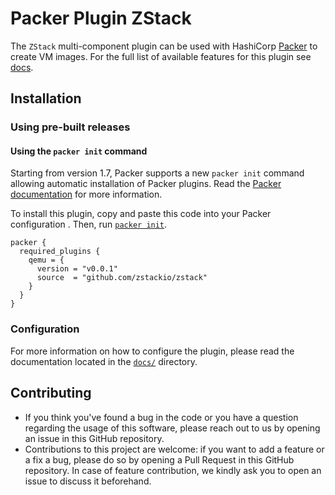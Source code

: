 # Packer Plugin ZStack

The `ZStack` multi-component plugin can be used with HashiCorp [Packer](https://www.packer.io)
to create VM images. For the full list of available features for this plugin see [docs](docs).

## Installation

### Using pre-built releases

#### Using the `packer init` command
Starting from version 1.7, Packer supports a new `packer init` command allowing
automatic installation of Packer plugins. Read the
[Packer documentation](https://www.packer.io/docs/commands/init) for more information.

To install this plugin, copy and paste this code into your Packer configuration .
Then, run [`packer init`](https://www.packer.io/docs/commands/init).

```hcl
packer {
  required_plugins {
    qemu = {
      version = "v0.0.1"
      source  = "github.com/zstackio/zstack"
    }
  }
}
```

### Configuration

For more information on how to configure the plugin, please read the
documentation located in the [`docs/`](docs) directory.


## Contributing

* If you think you've found a bug in the code or you have a question regarding
  the usage of this software, please reach out to us by opening an issue in
  this GitHub repository.
* Contributions to this project are welcome: if you want to add a feature or a
  fix a bug, please do so by opening a Pull Request in this GitHub repository.
  In case of feature contribution, we kindly ask you to open an issue to
  discuss it beforehand.
